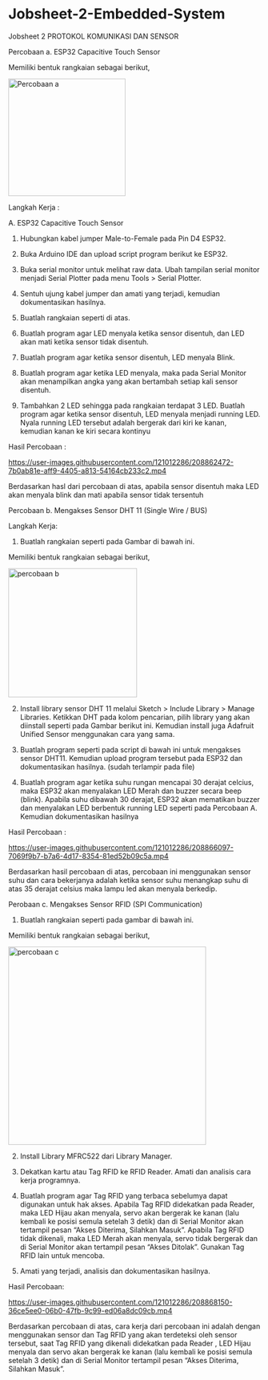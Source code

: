# Jobsheet-2-Embedded-System
Jobsheet 2 PROTOKOL KOMUNIKASI DAN SENSOR


Percobaan a.  ESP32 Capacitive Touch Sensor

Memiliki bentuk rangkaian sebagai berikut,

<img width="234" alt="Percobaan a" src="https://user-images.githubusercontent.com/121012286/208862372-7071181a-cccc-42e3-b19e-8e206d495b96.png">

Langkah Kerja :

A. ESP32 Capacitive Touch Sensor

1. Hubungkan kabel jumper Male-to-Female pada Pin D4 ESP32.

2. Buka Arduino IDE dan upload script program berikut ke ESP32.

3. Buka serial monitor untuk melihat raw data. Ubah tampilan serial monitor 
menjadi Serial Plotter pada menu Tools > Serial Plotter. 

4. Sentuh ujung kabel jumper dan amati yang terjadi, kemudian dokumentasikan 
hasilnya.

5. Buatlah rangkaian seperti di atas.

6. Buatlah program agar LED menyala ketika sensor disentuh, dan LED akan 
mati ketika sensor tidak disentuh.

7. Buatlah program agar ketika sensor disentuh, LED menyala Blink.

8. Buatlah program agar ketika LED menyala, maka pada Serial Monitor akan 
menampilkan angka yang akan bertambah setiap kali sensor disentuh.

9. Tambahkan 2 LED sehingga pada rangkaian terdapat 3 LED. Buatlah 
program agar ketika sensor disentuh, LED menyala menjadi running LED. 
Nyala running LED tersebut adalah bergerak dari kiri ke kanan, kemudian 
kanan ke kiri secara kontinyu

Hasil Percobaan :


https://user-images.githubusercontent.com/121012286/208862472-7b0ab81e-aff9-4405-a813-54164cb233c2.mp4

Berdasarkan hasl dari percobaan di atas, apabila sensor disentuh maka LED akan menyala blink dan mati apabila sensor tidak tersentuh


Percobaan b. Mengakses Sensor DHT 11 (Single Wire / BUS)

Langkah Kerja:

1. Buatlah rangkaian seperti pada Gambar di bawah ini.

Memiliki bentuk rangkaian sebagai berikut,

<img width="257" alt="percobaan b" src="https://user-images.githubusercontent.com/121012286/208863252-d65c231f-2e11-475b-9624-9696a08a255e.png">

2. Install library sensor DHT 11 melalui Sketch > Include Library > Manage 
Libraries. Ketikkan DHT pada kolom pencarian, pilih library yang akan 
diinstall seperti pada Gambar berikut ini. Kemudian install juga Adafruit 
Unified Sensor menggunakan cara yang sama.

3. Buatlah program seperti pada script di bawah ini untuk mengakses sensor 
DHT11. Kemudian upload program tersebut pada ESP32 dan 
dokumentasikan hasilnya. (sudah terlampir pada file)

4. Buatlah program agar ketika suhu rungan mencapai 30 derajat celcius, maka 
ESP32 akan menyalakan LED Merah dan buzzer secara beep (blink). Apabila 
suhu dibawah 30 derajat, ESP32 akan mematikan buzzer dan menyalakan 
LED berbentuk running LED seperti pada Percobaan A. Kemudian 
dokumentasikan hasilnya

Hasil Percobaan :


https://user-images.githubusercontent.com/121012286/208866097-7069f9b7-b7a6-4d17-8354-81ed52b09c5a.mp4

Berdasarkan hasil percobaan di atas, percobaan ini menggunakan sensor suhu dan cara bekerjanya adalah ketika sensor suhu menangkap suhu
di atas 35 derajat celsius maka lampu led akan menyala berkedip.


Perobaan c.  Mengakses Sensor RFID (SPI Communication)

1. Buatlah rangkaian seperti pada gambar di bawah ini.

Memiliki bentuk rangkaian sebagai berikut,

<img width="395" alt="percobaan c" src="https://user-images.githubusercontent.com/121012286/208867240-6044c814-f5c7-4bbb-b8e8-995a53f30441.png">

2. Install Library MFRC522 dari Library Manager.

3. Dekatkan kartu atau Tag RFID ke RFID Reader. Amati dan analisis cara kerja 
programnya.

4. Buatlah program agar Tag RFID yang terbaca sebelumya dapat digunakan 
untuk hak akses. Apabila Tag RFID didekatkan pada Reader, maka LED 
Hijau akan menyala, servo akan bergerak ke kanan (lalu kembali ke posisi 
semula setelah 3 detik) dan di Serial Monitor akan tertampil pesan “Akses 
Diterima, Silahkan Masuk”. Apabila Tag RFID tidak dikenali, maka LED 
Merah akan menyala, servo tidak bergerak dan di Serial Monitor akan 
tertampil pesan “Akses Ditolak”. Gunakan Tag RFID lain untuk mencoba.

5. Amati yang terjadi, analisis dan dokumentasikan hasilnya.

Hasil Percobaan:


https://user-images.githubusercontent.com/121012286/208868150-36ce5ee0-06b0-47fb-9c99-ed06a8dc09cb.mp4

Berdasarkan percobaan di atas, cara kerja dari percobaan ini adalah dengan menggunakan sensor dan Tag RFID yang akan terdeteksi oleh sensor tersebut, saat Tag RFID yang dikenali didekatkan pada Reader , LED Hijau menyala dan servo akan bergerak ke kanan (lalu kembali ke posisi semula setelah 3 detik) dan di Serial Monitor tertampil pesan “Akses Diterima, Silahkan Masuk”.
